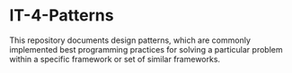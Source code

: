 # IT-4-Patterns
This repository documents design patterns, which are commonly implemented best programming practices for solving a particular problem within a specific framework or set of similar frameworks.
